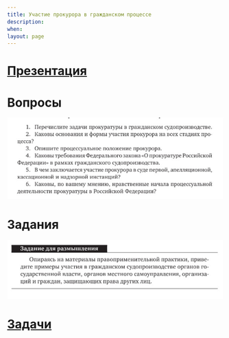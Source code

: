 ```yaml
---
title: Участие прокурора в гражданском процессе
description:
when:
layout: page
---
```


# [Презентация](./5/Prokuror_V_Gp.ppt)

# Вопросы

![](./5/вопросы.jpg)

# Задания

![](./5/задание.jpg)

# [Задачи](./5/задачи.pdf)
